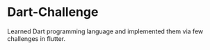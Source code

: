# Dart-Challenge
Learned Dart programming language and implemented them via few challenges in flutter.
